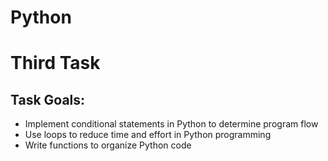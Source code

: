 # Python

# Third Task

## Task Goals:

- Implement conditional statements in Python to determine program flow
- Use loops to reduce time and effort in Python programming
- Write functions to organize Python code
  
